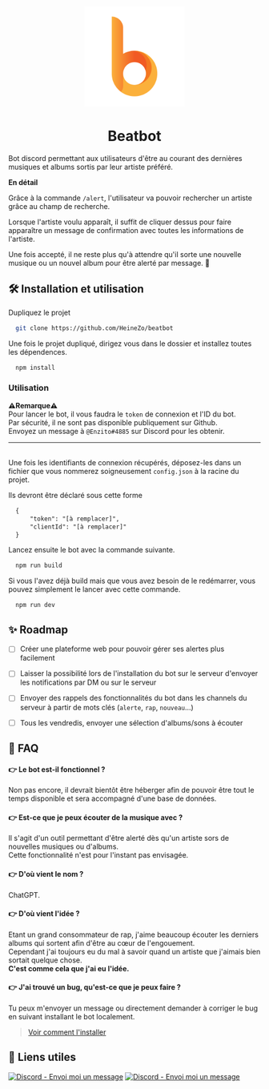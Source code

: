 <p align="center">
  <a href="https://heinezo.github.io" target="_blank"><img src="img/logo.png" width="200" height="auto"></a>
 </p>

<h1 style="text-align: center">Beatbot</h1>

Bot discord permettant aux utilisateurs d'être au courant des dernières musiques et albums sortis par leur artiste préféré.

**En détail**

Grâce à la commande `/alert`, l'utilisateur va pouvoir rechercher un artiste grâce au champ de recherche.

Lorsque l'artiste voulu apparaît, il suffit de cliquer dessus pour faire apparaître un message de confirmation avec toutes les informations de l'artiste.

Une fois accepté, il ne reste plus qu'à attendre qu'il sorte une nouvelle musique ou un nouvel album pour être alerté par message. 🔔

## 🛠️ Installation et utilisation

Dupliquez le projet

```bash
  git clone https://github.com/HeineZo/beatbot
```

Une fois le projet dupliqué, dirigez vous dans le dossier et installez toutes les dépendences.

```bash
  npm install
```

### Utilisation

**⚠️Remarque⚠️**\
Pour lancer le bot, il vous faudra le `token` de connexion et l'ID du bot. \
Par sécurité, il ne sont pas disponible publiquement sur Github. \
Envoyez un message à `@Enzito#4885` sur Discord pour les obtenir.

---

\
Une fois les identifiants de connexion récupérés, déposez-les dans un fichier que vous nommerez soigneusement `config.json` à la racine du projet.

Ils devront être déclaré sous cette forme

```
  {
      "token": "[à remplacer]",
      "clientId": "[à remplacer]"
  }
```

Lancez ensuite le bot avec la commande suivante.

```bash
  npm run build
```

Si vous l'avez déjà build mais que vous avez besoin de le redémarrer, vous pouvez simplement le lancer avec cette commande.

```bash
  npm run dev
```

## ✨ Roadmap

-   [ ] Créer une plateforme web pour pouvoir gérer ses alertes plus facilement

-   [ ] Laisser la possibilité lors de l'installation du bot sur le serveur d'envoyer les notifications par DM ou sur le serveur

-   [ ] Envoyer des rappels des fonctionnalités du bot dans les channels du serveur à partir de mots clés (`alerte`, `rap`, `nouveau`...)

-   [ ] Tous les vendredis, envoyer une sélection d'albums/sons à écouter

## 💬 FAQ

#### 👉 Le bot est-il fonctionnel ?

Non pas encore, il devrait bientôt être héberger afin de pouvoir être tout le temps disponible et sera accompagné d'une base de données.

#### 👉 Est-ce que je peux écouter de la musique avec ?

Il s'agit d'un outil permettant d'être alerté dès qu'un artiste sors de nouvelles musiques ou d'albums.\
Cette fonctionnalité n'est pour l'instant pas envisagée.

#### 👉 D'où vient le nom ?

ChatGPT.

#### 👉 D'où vient l'idée ?

Etant un grand consommateur de rap, j'aime beaucoup écouter les derniers albums qui sortent afin d'être au cœur de l'engouement.\
Cependant j'ai toujours eu du mal à savoir quand un artiste que j'aimais bien sortait quelque chose.\
**C'est comme cela que j'ai eu l'idée.**

#### 👉 J'ai trouvé un bug, qu'est-ce que je peux faire ?

Tu peux m'envoyer un message ou directement demander à corriger le bug en suivant installant le bot localement.

> [Voir comment l'installer](#installation-et-utilisation)

## 🔗 Liens utiles

<div style="display: flex, justifyContent: space-evenly">
<a href="https://discordapp.com/users/Enzito#4885"><img src="https://img.shields.io/static/v1?label=Discord&message=Envoi+moi+un+message&color=%237289da&style=for-the-badge&logo=discord&logoColor=white" alt="Discord - Envoi moi un message"></a>
<a href="https://heinezo.github.io"><img src="https://img.shields.io/badge/mon_portfolio-222?style=for-the-badge&logo=ko-fi&logoColor=white" alt="Discord - Envoi moi un message"></a>
</div>
